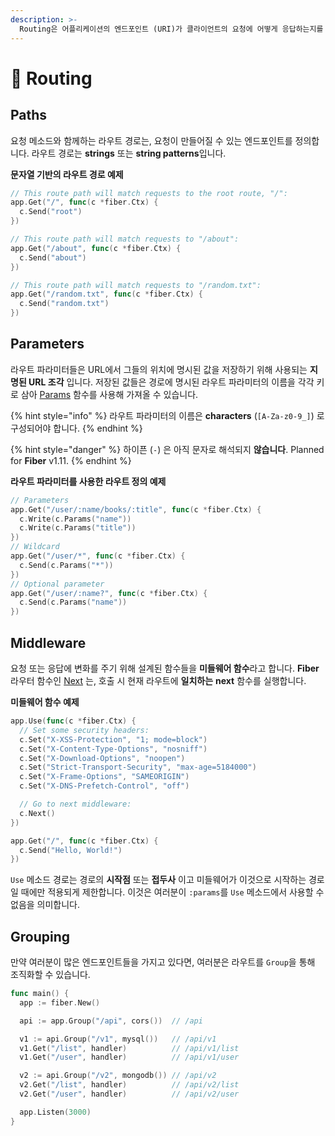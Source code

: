 ```yaml
---
description: >-
  Routing은 어플리케이션의 엔드포인트 (URI)가 클라이언트의 요청에 어떻게 응답하는지를 나타냅니다.
---
```


# 🔌 Routing

## Paths

요청 메소드와 함께하는 라우트 경로는, 요청이 만들어질 수 있는 엔드포인트를 정의합니다. 라우트 경로는 **strings** 또는 **string patterns**입니다.

**문자열 기반의 라우트 경로 예제**

```go
// This route path will match requests to the root route, "/":
app.Get("/", func(c *fiber.Ctx) {
  c.Send("root")
})

// This route path will match requests to "/about":
app.Get("/about", func(c *fiber.Ctx) {
  c.Send("about")
})

// This route path will match requests to "/random.txt":
app.Get("/random.txt", func(c *fiber.Ctx) {
  c.Send("random.txt")
})
```

## Parameters

라우트 파라미터들은 URL에서 그들의 위치에 명시된 값을 저장하기 위해 사용되는 **지명된 URL 조각** 입니다. 저장된 값들은 경로에 명시된 라우트 파라미터의 이름을 각각 키로 삼아 [Params](https://fiber.wiki/context#params) 함수를 사용해 가져올 수 있습니다.

{% hint style="info" %}
라우트 파라미터의 이름은 **characters** \(`[A-Za-z0-9_]`\) 로 구성되어야 합니다.
{% endhint %}

{% hint style="danger" %}
하이픈 \(`-`\) 은 아직 문자로 해석되지 **않습니다**. Planned for **Fiber** v1.11.
{% endhint %}

**라우트 파라미터를 사용한 라우트 정의 예제**

```go
// Parameters
app.Get("/user/:name/books/:title", func(c *fiber.Ctx) {
  c.Write(c.Params("name"))
  c.Write(c.Params("title"))
})
// Wildcard
app.Get("/user/*", func(c *fiber.Ctx) {
  c.Send(c.Params("*"))
})
// Optional parameter
app.Get("/user/:name?", func(c *fiber.Ctx) {
  c.Send(c.Params("name"))
})
```

## Middleware

요청 또는 응답에 변화를 주기 위해 설계된 함수들을 **미들웨어 함수**라고 합니다. **Fiber** 라우터 함수인 [Next](https://github.com/gofiber/docs/tree/34729974f7d6c1d8363076e7e88cd71edc34a2ac/context/README.md#next) 는, 호출 시 현재 라우트에 **일치하는** **next** 함수를 실행합니다.

**미들웨어 함수 예제**

```go
app.Use(func(c *fiber.Ctx) {
  // Set some security headers:
  c.Set("X-XSS-Protection", "1; mode=block")
  c.Set("X-Content-Type-Options", "nosniff")
  c.Set("X-Download-Options", "noopen")
  c.Set("Strict-Transport-Security", "max-age=5184000")
  c.Set("X-Frame-Options", "SAMEORIGIN")
  c.Set("X-DNS-Prefetch-Control", "off")

  // Go to next middleware:
  c.Next()
})

app.Get("/", func(c *fiber.Ctx) {
  c.Send("Hello, World!")
})
```

`Use` 메소드 경로는 경로의 **시작점** 또는 **접두사** 이고 미들웨어가 이것으로 시작하는 경로일 때에만 적용되게 제한합니다. 이것은 여러분이 `:params`를 `Use` 메소드에서 사용할 수 없음을 의미합니다.

## Grouping

만약 여러분이 많은 엔드포인트들을 가지고 있다면, 여러분은 라우트를 `Group`을 통해 조직화할 수 있습니다.

```go
func main() {
  app := fiber.New()

  api := app.Group("/api", cors())  // /api

  v1 := api.Group("/v1", mysql())   // /api/v1
  v1.Get("/list", handler)          // /api/v1/list
  v1.Get("/user", handler)          // /api/v1/user

  v2 := api.Group("/v2", mongodb()) // /api/v2
  v2.Get("/list", handler)          // /api/v2/list
  v2.Get("/user", handler)          // /api/v2/user

  app.Listen(3000)
}
```

